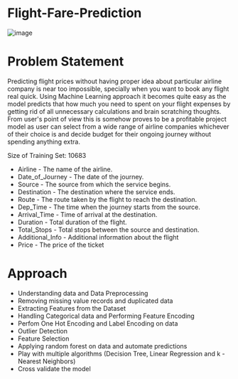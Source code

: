 # Flight-Fare-Prediction

![image](https://user-images.githubusercontent.com/69526562/138134488-c1768fe4-278b-4691-b30f-3f9a0d1e4177.png)

# Problem Statement

Predicting flight prices without having proper idea about particular airline company is near too impossible, specially when you want to book any flight real quick. Using Machine Learning approach it becomes quite easy as the model predicts that how much you need to spent on your flight expenses by getting rid of all unnecessary calculations and brain scratching thoughts. From user's point of view this is somehow proves to be a profitable project model as user can select from a wide range of airline companies whichever of their choice is and decide budget for their ongoing journey without spending anything extra.

Size of Training Set: 10683

* Airline - The name of the airline.
* Date_of_Journey - The date of the journey.
* Source - The source from which the service begins.
* Destination - The destination where the service ends.
* Route - The route taken by the flight to reach the destination.
* Dep_Time - The time when the journey starts from the source.
* Arrival_Time - Time of arrival at the destination.
* Duration - Total duration of the flight.
* Total_Stops - Total stops between the source and destination.
* Additional_Info - Additional information about the flight
* Price - The price of the ticket

# Approach

* Understanding data and Data Preprocessing
* Removing missing value records and duplicated data
* Extracting Features from the Dataset
* Handling Categorical data and Performing Feature Encoding
* Perfom One Hot Encoding and Label Encoding on data
* Outlier Detection
* Feature Selection
* Applying random forest on data and automate predictions
* Play with multiple algorithms (Decision Tree, Linear Regression and k - Nearest Neighbors)
* Cross validate the model
